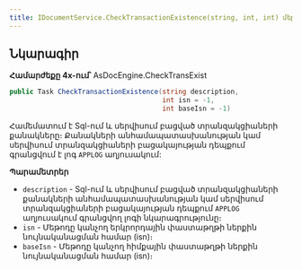 ```yaml
---
title: IDocumentService.CheckTransactionExistence(string, int, int) մեթոդ
---
```


## Նկարագիր

**Համարժեքը 4x-ում՝** AsDocEngine.CheckTransExist

```c#
public Task CheckTransactionExistence(string description, 
                                      int isn = -1, 
                                      int baseIsn = -1)
```

Համեմատում է Sql-ում և սերվիսում բացված տրանզակցիաների քանակները։ Քանակների անհամապատասխանության կամ սերվիսում տրանզակցիաների բացակայության դեպքում գրանցվում է լոգ `APPLOG` աղյուսակում:

**Պարամետրեր**

* `description` - Sql-ում և սերվիսում բացված տրանզակցիաների քանակների անհամապատասխանության կամ սերվիսում տրանզակցիաների բացակայության դեպքում `APPLOG` աղյուսակում գրանցվող լոգի նկարագրությունը։
* `isn` - Մեթոդը կանչող երկրորդային փաստաթղթի ներքին նույնականացման համար (isn)։
* `baseIsn` - Մեթոդը կանչող հիմքային փաստաթղթի ներքին նույնականացման համար (isn)։